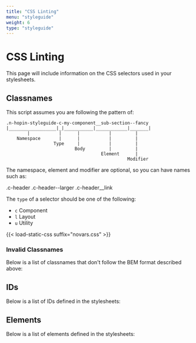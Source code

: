 ```yaml
---
title: "CSS Linting"
menu: "styleguide"
weight: 6
type: "styleguide"
---
```


# CSS Linting

This page will include information on the CSS selectors used in your stylesheets.

## Classnames

This script assumes you are following the pattern of:

```
.n-hopin-styleguide-c-my-component__sub-section--fancy
|__________________|_|___________|____________|_______|
        |           |      |           |         |
    Namespace       |      |           |         |
                  Type     |           |         |
                          Body         |         |
                                    Element      |
                                              Modifier
```

The namespace, element and modifier are optional, so you can
have names such as:

.c-header
.c-header--larger
.c-header__link

The `type` of a selector should be one of the following:

- `c` Component
- `l` Layout
- `u` Utility

{{< load-static-css suffix="novars.css" >}}

<div class='n-hopin-styleguide-js-bem-classnames'></div>

### Invalid Classnames

Below is a list of classnames that don't follow the BEM
format described above:

<div class='n-hopin-styleguide-js-invalid-classnames'></div>

## IDs

Below is a list of IDs defined in the stylesheets:

<div class='n-hopin-styleguide-js-ids'></div>

## Elements

Below is a list of elements defined in the stylesheets:

<div class='n-hopin-styleguide-js-elements'></div>
